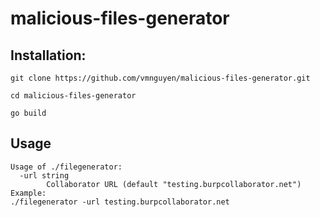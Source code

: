 # malicious-files-generator

## Installation:
```
git clone https://github.com/vmnguyen/malicious-files-generator.git

cd malicious-files-generator

go build
```
## Usage

```
Usage of ./filegenerator:
  -url string
        Collaborator URL (default "testing.burpcollaborator.net")
Example: 
./filegenerator -url testing.burpcollaborator.net
```